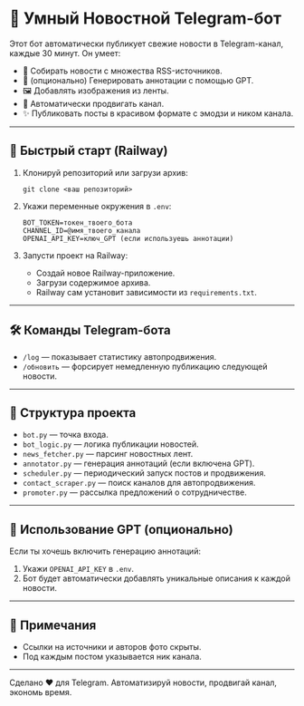 
# 📰 Умный Новостной Telegram-бот

Этот бот автоматически публикует свежие новости в Telegram-канал, каждые 30 минут. Он умеет:
- 📡 Собирать новости с множества RSS-источников.
- 🧠 (опционально) Генерировать аннотации с помощью GPT.
- 🖼 Добавлять изображения из ленты.
- 🤖 Автоматически продвигать канал.
- ✨ Публиковать посты в красивом формате с эмодзи и ником канала.

---

## 🚀 Быстрый старт (Railway)

1. Клонируй репозиторий или загрузи архив:
   ```
   git clone <ваш репозиторий>
   ```

2. Укажи переменные окружения в `.env`:
   ```
   BOT_TOKEN=токен_твоего_бота
   CHANNEL_ID=@имя_твоего_канала
   OPENAI_API_KEY=ключ_GPT (если используешь аннотации)
   ```

3. Запусти проект на Railway:
   - Создай новое Railway-приложение.
   - Загрузи содержимое архива.
   - Railway сам установит зависимости из `requirements.txt`.

---

## 🛠 Команды Telegram-бота

- `/log` — показывает статистику автопродвижения.
- `/обновить` — форсирует немедленную публикацию следующей новости.

---

## 📁 Структура проекта

- `bot.py` — точка входа.
- `bot_logic.py` — логика публикации новостей.
- `news_fetcher.py` — парсинг новостных лент.
- `annotator.py` — генерация аннотаций (если включена GPT).
- `scheduler.py` — периодический запуск постов и продвижения.
- `contact_scraper.py` — поиск каналов для автопродвижения.
- `promoter.py` — рассылка предложений о сотрудничестве.

---

## 🧠 Использование GPT (опционально)

Если ты хочешь включить генерацию аннотаций:
1. Укажи `OPENAI_API_KEY` в `.env`.
2. Бот будет автоматически добавлять уникальные описания к каждой новости.

---

## 🧼 Примечания

- Ссылки на источники и авторов фото скрыты.
- Под каждым постом указывается ник канала.

---

Сделано ❤️ для Telegram. Автоматизируй новости, продвигай канал, экономь время.
